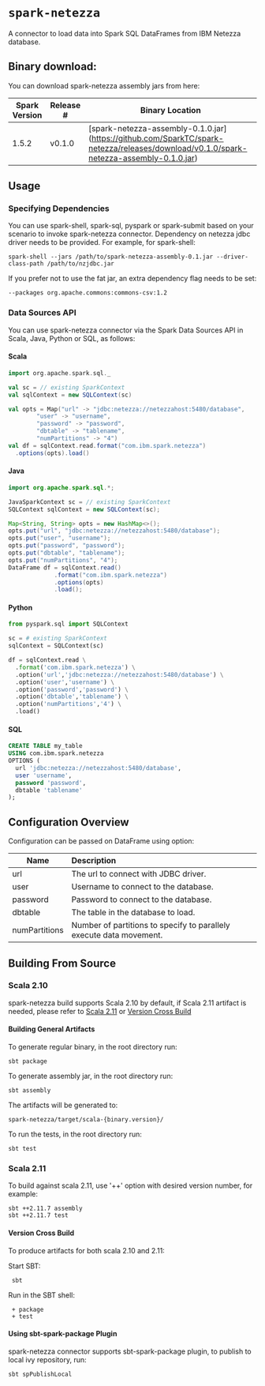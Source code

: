 # `spark-netezza`

A connector to load data into Spark SQL DataFrames from IBM Netezza database.

## Binary download:

You can download spark-netezza assembly jars from here:

Spark Version | Release # | Binary Location
--- | --- | ---
1.5.2 | v0.1.0 | [spark-netezza-assembly-0.1.0.jar] (https://github.com/SparkTC/spark-netezza/releases/download/v0.1.0/spark-netezza-assembly-0.1.0.jar)

## Usage

### Specifying Dependencies

You can use spark-shell, spark-sql, pyspark or spark-submit based on your scenario to invoke spark-netezza connector. Dependency on netezza jdbc driver needs to be provided. For example, for spark-shell:

    spark-shell --jars /path/to/spark-netezza-assembly-0.1.jar --driver-class-path /path/to/nzjdbc.jar

If you prefer not to use the fat jar, an extra dependency flag needs to be set:

    --packages org.apache.commons:commons-csv:1.2

### Data Sources API

You can use spark-netezza connector via the Spark Data Sources API in Scala, Java, Python or SQL, as follows:

#### Scala

```scala
import org.apache.spark.sql._

val sc = // existing SparkContext
val sqlContext = new SQLContext(sc)

val opts = Map("url" -> "jdbc:netezza://netezzahost:5480/database",
        "user" -> "username",
        "password" -> "password",
        "dbtable" -> "tablename",
        "numPartitions" -> "4")
val df = sqlContext.read.format("com.ibm.spark.netezza")
  .options(opts).load()
```

#### Java

```java
import org.apache.spark.sql.*;

JavaSparkContext sc = // existing SparkContext
SQLContext sqlContext = new SQLContext(sc);

Map<String, String> opts = new HashMap<>();
opts.put("url", "jdbc:netezza://netezzahost:5480/database");
opts.put("user", "username");
opts.put("password", "password");
opts.put("dbtable", "tablename");
opts.put("numPartitions", "4");
DataFrame df = sqlContext.read()
             .format("com.ibm.spark.netezza")
             .options(opts)
             .load();
```

#### Python

```python
from pyspark.sql import SQLContext

sc = # existing SparkContext
sqlContext = SQLContext(sc)

df = sqlContext.read \
  .format('com.ibm.spark.netezza') \
  .option('url','jdbc:netezza://netezzahost:5480/database') \
  .option('user','username') \
  .option('password','password') \
  .option('dbtable','tablename') \
  .option('numPartitions','4') \
  .load()
```

#### SQL

```sql
CREATE TABLE my_table
USING com.ibm.spark.netezza
OPTIONS (
  url 'jdbc:netezza://netezzahost:5480/database',
  user 'username',
  password 'password',
  dbtable 'tablename'
);
```

## Configuration Overview

Configuration can be passed on DataFrame using option:

Name | Description
--- |:---
url|The url to connect with JDBC driver.
user|Username to connect to the database.
password|Password to connect to the database.
dbtable|The table in the database to load.
numPartitions|Number of partitions to specify to parallely execute data movement.

## Building From Source

### Scala 2.10
spark-netezza build supports Scala 2.10 by default, if Scala 2.11 artifact is needed, please refer to [Scala 2.11](#scala-211) or [Version Cross Build](#version-cross-build)

#### Building General Artifacts
To generate regular binary, in the root directory run:

    sbt package

To generate assembly jar, in the root directory run:

    sbt assembly

The artifacts will be generated to:

    spark-netezza/target/scala-{binary.version}/

To run the tests, in the root directory run:

    sbt test

### Scala 2.11
To build against scala 2.11, use '++' option with desired version number, for example:

    sbt ++2.11.7 assembly
    sbt ++2.11.7 test

#### Version Cross Build
To produce artifacts for both scala 2.10 and 2.11:

Start SBT:

     sbt

Run in the SBT shell:

     + package
     + test

#### Using sbt-spark-package Plugin
spark-netezza connector supports sbt-spark-package plugin, to publish to local ivy repository, run:

    sbt spPublishLocal

